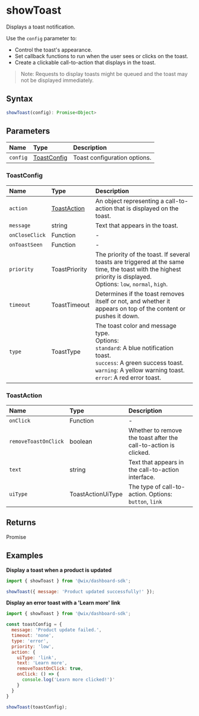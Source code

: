 # showToast

Displays a toast notification. 

Use the `config` parameter to:
* Control the toast's appearance.
* Set callback functions to run when the user sees or clicks on the toast.
* Create a clickable call-to-action that displays in the toast.

>Note: Requests to display toasts might be queued and the toast may not be displayed immediately.

## Syntax
```js
showToast(config): Promise<Object>
```

## Parameters

| Name | Type | Description |
| :------ | :------ | :------ |
| `config` | [ToastConfig](#toastconfig) | Toast configuration options. |

### ToastConfig

| Name | Type | Description |
| :------ | :------ | :------ |
| `action` | [ToastAction](#toastaction) | An object representing a call-to-action that is displayed on the toast. |
| `message` | string | Text that appears in the toast. |
| `onCloseClick` | Function | - |
| `onToastSeen` | Function | - |
| `priority` | ToastPriority | The priority of the toast. If several toasts are triggered at the same time, the toast with the highest priority is displayed. </br>Options: `low`, `normal`, `high`. |
| `timeout` | ToastTimeout | Determines if the toast removes itself or not, and whether it appears on top of the content or pushes it down. |
| `type` | ToastType | The toast color and message type. </br>Options: </br>`standard`: A blue notification toast. </br>`success`: A green success toast. </br>`warning`: A yellow warning toast. </br>`error`: A red error toast. |

### ToastAction

| Name | Type | Description |
| :------ | :------ | :------ |
| `onClick` | Function | - |
| `removeToastOnClick` | boolean | Whether to remove the toast after the call-to-action is clicked. |
| `text` | string | Text that appears in the call-to-action interface. |
| `uiType` | ToastActionUiType | The type of call-to-action. Options: `button`, `link` |

## Returns

Promise<Object>


## Examples

**Display a toast when a product is updated**

```js
import { showToast } from '@wix/dashboard-sdk';

showToast({ message: 'Product updated successfully!' });
```

**Display an error toast with a 'Learn more' link**

```js
import { showToast } from '@wix/dashboard-sdk';

const toastConfig = {
  message: 'Product update failed.',
  timeout: 'none',
  type: 'error',
  priority: 'low',
  action: {
    uiType: 'link',
    text: 'Learn more',
    removeToastOnClick: true,
    onClick: () => {
      console.log('Learn more clicked!')'
    }
  }
}

showToast(toastConfig);
```